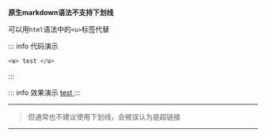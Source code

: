 **原生markdown语法不支持下划线**  

可以用`html`语法中的`<u>`标签代替

::: info  代码演示

```markdown
<u> test </u>
```

:::


::: info  效果演示
<u> test </u>
:::

---

> 但通常也不建议使用下划线，会被误认为是超链接

---
